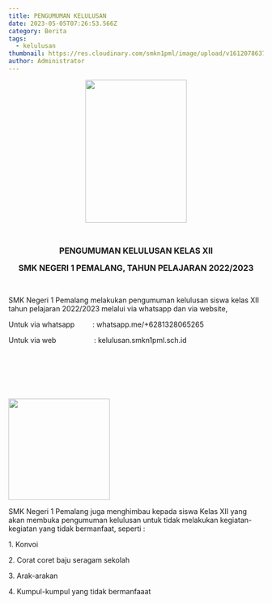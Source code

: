 ```yaml
---
title: PENGUMUMAN KELULUSAN
date: 2023-05-05T07:26:53.566Z
category: Berita
tags:
  - kelulusan
thumbnail: https://res.cloudinary.com/smkn1pml/image/upload/v1612078637/logo_uwki9y.png
author: Administrator
---
```

<p style="text-align:center"><img alt="" src="https://ckeditor.com/apps/ckfinder/userfiles/files/WhatsApp%20Image%202023-05-05%20at%2014_30_20.jpeg" style="height:282px; width:200px" /></p>

<p style="text-align:center">&nbsp;</p>

<p style="text-align:center"><span style="font-size:16px"><strong>PENGUMUMAN KELULUSAN KELAS XII</strong></span></p>

<p style="text-align:center"><span style="font-size:16px"><strong>SMK NEGERI 1 PEMALANG, TAHUN PELAJARAN 2022/2023</strong></span></p>

<p style="text-align:center">&nbsp;</p>

<p>SMK Negeri 1 Pemalang melakukan pengumuman kelulusan siswa kelas XII tahun pelajaran 2022/2023 melalui via whatsapp dan via website,</p>

<p>Untuk via whatsapp&nbsp; &nbsp; &nbsp; &nbsp; &nbsp;: whatsapp.me/+6281328065265</p>

<p>Untuk via web&nbsp; &nbsp; &nbsp; &nbsp; &nbsp; &nbsp; &nbsp; &nbsp; &nbsp; &nbsp;: kelulusan.smkn1pml.sch.id</p>

<p>&nbsp;</p>

<p>&nbsp;</p>

<p>&nbsp;</p>

<p><img alt="" src="https://ckeditor.com/apps/ckfinder/userfiles/files/WARNING%20LULUSAN.png" style="height:200px; width:200px" /></p>

<p>SMK Negeri 1 Pemalang juga menghimbau kepada siswa Kelas XII yang akan membuka pengumuman kelulusan untuk tidak melakukan kegiatan-kegiatan yang tidak bermanfaat, seperti :</p>

<p>1. Konvoi&nbsp;</p>

<p>2. Corat coret baju seragam sekolah</p>

<p>3. Arak-arakan</p>

<p>4. Kumpul-kumpul yang tidak bermanfaaat</p>

<p>&nbsp;</p>

<p>&nbsp;</p>

<p>&nbsp;</p>

<p>&nbsp;</p>